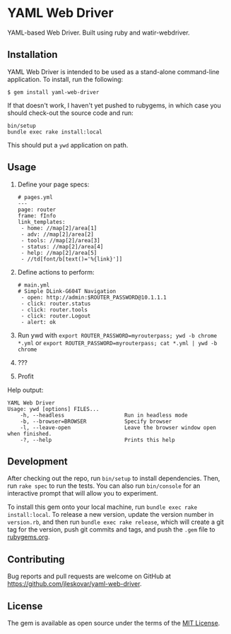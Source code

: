 # YAML Web Driver

YAML-based Web Driver. Built using ruby and watir-webdriver.

## Installation

YAML Web Driver is intended to be used as a stand-alone command-line application. To install, run the following:

    $ gem install yaml-web-driver

If that doesn't work, I haven't yet pushed to rubygems, in which case you should check-out the source code and run:
```shell
bin/setup
bundle exec rake install:local
```

This should put a `ywd` application on path.

## Usage

1. Define your page specs:

    ```
    # pages.yml
    ---
    page: router
    frame: fInfo
    link_templates:
     - home: //map[2]/area[1]
     - adv: //map[2]/area[2]
     - tools: //map[2]/area[3]
     - status: //map[2]/area[4]
     - help: //map[2]/area[5]
     - //td[font/b[text()='%{link}']]
    ```

2. Define actions to perform:

    ```
    # main.yml
    # Simple DLink-G604T Navigation
     - open: http://admin:$ROUTER_PASSWORD@10.1.1.1
     - click: router.status
     - click: router.tools
     - click: router.Logout
     - alert: ok
    ```

3. Run ywd with `export ROUTER_PASSWORD=myrouterpass; ywd -b chrome *.yml` or `export ROUTER_PASSWORD=myrouterpass; cat *.yml | ywd -b chrome` 
4. ???
5. Profit

Help output:

```
YAML Web Driver
Usage: ywd [options] FILES...
    -h, --headless                   Run in headless mode
    -b, --browser=BROWSER            Specify browser
    -l, --leave-open                 Leave the browser window open when finished.
    -?, --help                       Prints this help
```

## Development

After checking out the repo, run `bin/setup` to install dependencies. Then, run `rake spec` to run the tests. You can also run `bin/console` for an interactive prompt that will allow you to experiment.

To install this gem onto your local machine, run `bundle exec rake install:local`. To release a new version, update the version number in `version.rb`, and then run `bundle exec rake release`, which will create a git tag for the version, push git commits and tags, and push the `.gem` file to [rubygems.org](https://rubygems.org).

## Contributing

Bug reports and pull requests are welcome on GitHub at https://github.com/jleskovar/yaml-web-driver.


## License

The gem is available as open source under the terms of the [MIT License](http://opensource.org/licenses/MIT).

